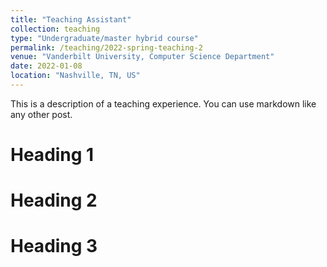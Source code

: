 ```yaml
---
title: "Teaching Assistant"
collection: teaching
type: "Undergraduate/master hybrid course"
permalink: /teaching/2022-spring-teaching-2
venue: "Vanderbilt University, Computer Science Department"
date: 2022-01-08
location: "Nashville, TN, US"
---
```


This is a description of a teaching experience. You can use markdown like any other post.

Heading 1
======

Heading 2
======

Heading 3
======